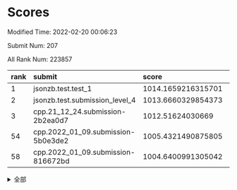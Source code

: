 # Scores

Modified Time: 2022-02-20 00:06:23

Submit Num: 207

All Rank Num: 223857

| rank |               submit               |       score        |       sigma        | pk_num |
| :--- | :--------------------------------- | :----------------- | :----------------- | :----- |
| 1    | jsonzb.test.test_1                 | 1014.1659216315701 | 0.8226027211770115 | 4325   |
| 2    | jsonzb.test.submission_level_4     | 1013.6660329854373 | 0.8004742134725756 | 4319   |
| 3    | cpp.21_12_24.submission-2b2ea0d7   | 1012.51624030669   | 0.7937037905420187 | 4322   |
| 54   | cpp.2022_01_09.submission-5b0e3de2 | 1005.4321490875805 | 0.7139088441126201 | 4323   |
| 58   | cpp.2022_01_09.submission-816672bd | 1004.6400991305042 | 0.7311747883320432 | 4328   |


<details>
<summary>全部</summary>

| rank |                 submit                 |       score        |       sigma        | pk_num |
| :--- | :------------------------------------- | :----------------- | :----------------- | :----- |
| 1    | jsonzb.test.test_1                     | 1014.1659216315701 | 0.8226027211770115 | 4325   |
| 2    | jsonzb.test.submission_level_4         | 1013.6660329854373 | 0.8004742134725756 | 4319   |
| 3    | cpp.21_12_24.submission-2b2ea0d7       | 1012.51624030669   | 0.7937037905420187 | 4322   |
| 4    | gobigger.level_3.submission_level_3_44 | 1011.632665253667  | 0.7712589722512132 | 4327   |
| 5    | gobigger.level_3.submission_level_3_1  | 1011.5048965338325 | 0.7692534698078379 | 4323   |
| 6    | gobigger.level_3.submission_level_3_33 | 1011.487545267528  | 0.8109584556247569 | 4321   |
| 7    | gobigger.level_3.submission_level_3_38 | 1011.466597304075  | 0.7672420959872516 | 4320   |
| 8    | gobigger.level_3.submission_level_3_12 | 1011.2584749297356 | 0.7790777045045811 | 4326   |
| 9    | gobigger.level_3.submission_level_3_4  | 1010.8801123691983 | 0.7875308509536582 | 4326   |
| 10   | gobigger.level_3.submission_level_3_6  | 1010.8509592399012 | 0.7603351573946466 | 4327   |
| 11   | gobigger.level_3.submission_level_3_25 | 1010.8079698895914 | 0.7703751130237392 | 4328   |
| 12   | gobigger.level_3.submission_level_3_37 | 1010.7680536882763 | 0.7453337291264729 | 4322   |
| 13   | gobigger.level_3.submission_level_3_32 | 1010.7482361864097 | 0.7718645358502471 | 4326   |
| 14   | gobigger.level_3.submission_level_3_48 | 1010.7421797588395 | 0.7666744058084201 | 4326   |
| 15   | gobigger.level_3.submission_level_3_11 | 1010.7177186105062 | 0.7666477652019937 | 4323   |
| 16   | gobigger.level_3.submission_level_3_36 | 1010.6881927200562 | 0.7787350080166272 | 4330   |
| 17   | gobigger.level_3.submission_level_3_8  | 1010.6856891995615 | 0.7507251984755438 | 4329   |
| 18   | gobigger.level_3.submission_level_3_47 | 1010.6499100177317 | 0.7596345228557294 | 4327   |
| 19   | gobigger.level_3.submission_level_3_10 | 1010.6376634045489 | 0.7351352039252704 | 4323   |
| 20   | gobigger.level_3.submission_level_3_35 | 1010.571501924249  | 0.7872257706373375 | 4328   |
| 21   | gobigger.level_3.submission_level_3_15 | 1010.5246021535945 | 0.7705022488975983 | 4324   |
| 22   | gobigger.level_3.submission_level_3_19 | 1010.4464251040404 | 0.7781746528994004 | 4321   |
| 23   | gobigger.level_3.submission_level_3_22 | 1010.354095647005  | 0.7543813724237931 | 4327   |
| 24   | gobigger.level_3.submission_level_3_30 | 1010.2816136541234 | 0.773475216284531  | 4329   |
| 25   | gobigger.level_3.submission_level_3_7  | 1010.2431941574965 | 0.7622230205946207 | 4324   |
| 26   | gobigger.level_3.submission_level_3_16 | 1010.2234018230246 | 0.7799453578090928 | 4323   |
| 27   | gobigger.level_3.submission_level_3_31 | 1010.1399032499747 | 0.7749124077484082 | 4327   |
| 28   | gobigger.level_3.submission_level_3_5  | 1010.1337058881254 | 0.7650251912782081 | 4331   |
| 29   | gobigger.level_3.submission_level_3_13 | 1010.088008098172  | 0.7827185582483841 | 4328   |
| 30   | gobigger.level_3.submission_level_3_45 | 1009.9740092195516 | 0.7616345921274036 | 4329   |
| 31   | gobigger.level_3.submission_level_3_2  | 1009.9502113834615 | 0.7707594547385481 | 4324   |
| 32   | gobigger.level_3.submission_level_3_39 | 1009.9092453367906 | 0.7698860230224043 | 4329   |
| 33   | gobigger.level_3.submission_level_3_42 | 1009.7726061733031 | 0.744547624762657  | 4324   |
| 34   | gobigger.level_3.submission_level_3_27 | 1009.6617311899073 | 0.7618897254578744 | 4328   |
| 35   | gobigger.level_3.submission_level_3_24 | 1009.6475791476718 | 0.7666177823178956 | 4321   |
| 36   | gobigger.level_3.submission_level_3_21 | 1009.5787041169045 | 0.7561281370937601 | 4327   |
| 37   | gobigger.level_3.submission_level_3_23 | 1009.5524443870861 | 0.759671376799629  | 4325   |
| 38   | gobigger.level_3.submission_level_3_18 | 1009.3767138193217 | 0.7579843088107682 | 4324   |
| 39   | gobigger.level_3.submission_level_3_34 | 1009.3517491888422 | 0.7678140659075463 | 4329   |
| 40   | gobigger.level_3.submission_level_3_28 | 1009.3247818398002 | 0.7663071929738068 | 4322   |
| 41   | gobigger.level_3.submission_level_3_0  | 1009.3118500088407 | 0.7653061727765272 | 4325   |
| 42   | gobigger.level_3.submission_level_3_3  | 1009.2287199936438 | 0.7365157777985711 | 4325   |
| 43   | gobigger.level_3.submission_level_3_9  | 1009.1811070017259 | 0.7515929028263005 | 4322   |
| 44   | gobigger.level_3.submission_level_3_40 | 1009.1733024740307 | 0.7443847779197446 | 4332   |
| 45   | gobigger.level_3.submission_level_3_20 | 1009.0679688239794 | 0.7492244114279775 | 4324   |
| 46   | gobigger.level_3.submission_level_3_46 | 1008.968749424909  | 0.7656802135336187 | 4326   |
| 47   | gobigger.level_3.submission_level_3_14 | 1008.8541066834387 | 0.7525339408891313 | 4326   |
| 48   | gobigger.level_3.submission_level_3_41 | 1008.8143741798119 | 0.7794188934094536 | 4325   |
| 49   | gobigger.level_3.submission_level_3_17 | 1008.6634903455349 | 0.7499667503295762 | 4327   |
| 50   | gobigger.level_3.submission_level_3_49 | 1008.6611558124175 | 0.739737364494923  | 4323   |
| 51   | gobigger.level_3.submission_level_3_29 | 1008.3246710303599 | 0.7495548991223433 | 4325   |
| 52   | gobigger.level_3.submission_level_3_26 | 1008.1095211000201 | 0.7455421054114102 | 4327   |
| 53   | gobigger.level_3.submission_level_3_43 | 1007.5589650957688 | 0.7502104342312278 | 4322   |
| 54   | cpp.2022_01_09.submission-5b0e3de2     | 1005.4321490875805 | 0.7139088441126201 | 4323   |
| 55   | gobigger.level_1.submission_level_1_23 | 1004.6797647838903 | 0.7285339239629148 | 4324   |
| 56   | gobigger.level_1.submission_level_1_13 | 1004.6523469875995 | 0.7232295616418235 | 4329   |
| 57   | gobigger.level_1.submission_level_1_9  | 1004.6406948660995 | 0.7128200954405195 | 4326   |
| 58   | cpp.2022_01_09.submission-816672bd     | 1004.6400991305042 | 0.7311747883320432 | 4328   |
| 59   | gobigger.level_1.submission_level_1_29 | 1004.3695829268927 | 0.724774813240076  | 4326   |
| 60   | gobigger.level_1.submission_level_1_36 | 1004.3649522735695 | 0.7188712491098558 | 4323   |
| 61   | gobigger.level_1.submission_level_1_34 | 1004.2924747904339 | 0.718675725935857  | 4321   |
| 62   | gobigger.level_1.submission_level_1_15 | 1004.2639018670264 | 0.7075131285346624 | 4328   |
| 63   | gobigger.level_1.submission_level_1_43 | 1004.2484644408387 | 0.7136594834313578 | 4328   |
| 64   | gobigger.level_1.submission_level_1_7  | 1004.1480899710349 | 0.7156214845526306 | 4328   |
| 65   | gobigger.level_1.submission_level_1_8  | 1003.92899883382   | 0.7105973069724459 | 4327   |
| 66   | gobigger.level_1.submission_level_1_47 | 1003.881361260638  | 0.713712896535282  | 4325   |
| 67   | gobigger.level_1.submission_level_1_6  | 1003.8789035230284 | 0.7197975603348967 | 4326   |
| 68   | gobigger.level_1.submission_level_1_37 | 1003.7463113706318 | 0.7162096814698563 | 4326   |
| 69   | gobigger.level_1.submission_level_1_32 | 1003.7127252004524 | 0.7157871308661937 | 4325   |
| 70   | gobigger.level_1.submission_level_1_11 | 1003.6523670695265 | 0.7150581152850791 | 4330   |
| 71   | gobigger.level_1.submission_level_1_33 | 1003.6436431902721 | 0.7114976272163476 | 4325   |
| 72   | gobigger.level_1.submission_level_1_2  | 1003.6092370428056 | 0.7145802943940622 | 4326   |
| 73   | gobigger.level_1.submission_level_1_14 | 1003.5285359053814 | 0.7133672724446997 | 4324   |
| 74   | gobigger.level_1.submission_level_1_21 | 1003.4937288245299 | 0.726524042223892  | 4326   |
| 75   | gobigger.level_1.submission_level_1_40 | 1003.4230190929749 | 0.7171519957328041 | 4323   |
| 76   | gobigger.level_1.submission_level_1_44 | 1003.3198305717855 | 0.7077689759950652 | 4323   |
| 77   | gobigger.level_1.submission_level_1_17 | 1003.300314834034  | 0.7155603566662183 | 4325   |
| 78   | gobigger.level_1.submission_level_1_35 | 1003.289333143118  | 0.7172680149571778 | 4326   |
| 79   | gobigger.level_1.submission_level_1_42 | 1003.2743106422929 | 0.7157187866838012 | 4330   |
| 80   | gobigger.level_1.submission_level_1_24 | 1003.241324141896  | 0.7047053381915681 | 4326   |
| 81   | gobigger.level_1.submission_level_1_39 | 1003.1915230280771 | 0.7198718562671614 | 4327   |
| 82   | gobigger.level_1.submission_level_1_25 | 1003.1286855137321 | 0.7168263386279653 | 4325   |
| 83   | gobigger.level_1.submission_level_1_27 | 1003.0706682925241 | 0.7272755712735195 | 4323   |
| 84   | gobigger.level_1.submission_level_1_30 | 1003.0519515551802 | 0.7112555743591227 | 4326   |
| 85   | gobigger.level_1.submission_level_1_45 | 1003.0510971676541 | 0.7090621174194403 | 4326   |
| 86   | gobigger.level_1.submission_level_1_28 | 1003.0447957721993 | 0.7073384169011573 | 4327   |
| 87   | gobigger.level_1.submission_level_1_22 | 1003.0428785927957 | 0.7107840912072206 | 4321   |
| 88   | gobigger.level_1.submission_level_1_16 | 1003.0229033092463 | 0.715635459272062  | 4320   |
| 89   | gobigger.level_1.submission_level_1_0  | 1002.9534753119505 | 0.7129820678996378 | 4325   |
| 90   | gobigger.level_1.submission_level_1_41 | 1002.9180712138362 | 0.7049066950820092 | 4322   |
| 91   | gobigger.level_1.submission_level_1_20 | 1002.8295010582556 | 0.7216133860909287 | 4326   |
| 92   | gobigger.level_1.submission_level_1_38 | 1002.7356730079302 | 0.7142280754259066 | 4324   |
| 93   | gobigger.level_1.submission_level_1_19 | 1002.7296749033031 | 0.7100467962954482 | 4326   |
| 94   | gobigger.level_1.submission_level_1_49 | 1002.7268538934848 | 0.7167085970151952 | 4325   |
| 95   | gobigger.level_1.submission_level_1_12 | 1002.7041177741634 | 0.7151960743840771 | 4327   |
| 96   | gobigger.level_1.submission_level_1_1  | 1002.6923799094744 | 0.7212155624736571 | 4325   |
| 97   | gobigger.level_1.submission_level_1_31 | 1002.6786703238746 | 0.7079999666632079 | 4325   |
| 98   | gobigger.level_1.submission_level_1_10 | 1002.4176157661182 | 0.709901735265188  | 4325   |
| 99   | gobigger.level_1.submission_level_1_4  | 1002.243608222248  | 0.7091075089979237 | 4325   |
| 100  | gobigger.level_1.submission_level_1_3  | 1002.1495799395035 | 0.7078925735932812 | 4329   |
| 101  | gobigger.level_1.submission_level_1_26 | 1002.1131288025689 | 0.7084353126435434 | 4326   |
| 102  | gobigger.level_1.submission_level_1_46 | 1001.9900985943324 | 0.7194408441080206 | 4326   |
| 103  | gobigger.level_1.submission_level_1_5  | 1001.9752937521341 | 0.7188256357703352 | 4329   |
| 104  | gobigger.level_1.submission_level_1_48 | 1001.9549041876795 | 0.7070644611716159 | 4330   |
| 105  | gobigger.level_1.submission_level_1_18 | 1001.875691608796  | 0.7079408158064139 | 4325   |
| 106  | gobigger.random.submission_random_21   | 997.586320799552   | 0.7009284207458134 | 4328   |
| 107  | gobigger.random.submission_random_42   | 997.5356816246244  | 0.7147531556593688 | 4327   |
| 108  | gobigger.random.submission_random_28   | 997.1910527315563  | 0.7021677402038651 | 4328   |
| 109  | gobigger.random.submission_random_23   | 996.9897529800144  | 0.706303127605126  | 4329   |
| 110  | gobigger.random.submission_random_4    | 996.7375191100904  | 0.7129317821431559 | 4326   |
| 111  | gobigger.random.submission_random_32   | 996.6899065349158  | 0.700742089604187  | 4325   |
| 112  | gobigger.random.submission_random_3    | 996.6009614266832  | 0.689696997212279  | 4324   |
| 113  | gobigger.random.submission_random_35   | 996.5453932169694  | 0.7099779093309218 | 4330   |
| 114  | gobigger.random.submission_random_24   | 996.52891353679    | 0.7103251519214898 | 4331   |
| 115  | gobigger.random.submission_random_37   | 996.4847838701071  | 0.7185607034311373 | 4323   |
| 116  | gobigger.random.submission_random_43   | 996.4662344323519  | 0.7071351455622316 | 4324   |
| 117  | gobigger.random.submission_random_36   | 996.4382416731901  | 0.7102372537513728 | 4328   |
| 118  | gobigger.random.submission_random_12   | 996.3672528155626  | 0.7237755920907857 | 4326   |
| 119  | gobigger.random.submission_random_44   | 996.3493480981736  | 0.7094098903043088 | 4325   |
| 120  | gobigger.random.submission_random_6    | 996.3144714954702  | 0.7052553431989167 | 4325   |
| 121  | gobigger.random.submission_random_8    | 996.2317567969097  | 0.7161239317000246 | 4331   |
| 122  | gobigger.random.submission_random_2    | 996.1812150961962  | 0.710906122068543  | 4328   |
| 123  | gobigger.random.submission_random_17   | 996.1751815408405  | 0.7062431056740544 | 4325   |
| 124  | gobigger.random.submission_random_29   | 996.1485629157842  | 0.716482723527695  | 4329   |
| 125  | gobigger.random.submission_random_14   | 996.1182517409337  | 0.7036784825931971 | 4328   |
| 126  | gobigger.random.submission_random_13   | 996.0886819796252  | 0.7168615703140372 | 4330   |
| 127  | gobigger.random.submission_random_38   | 996.0479736478057  | 0.6912761487769599 | 4324   |
| 128  | gobigger.random.submission_random_10   | 995.9910847432373  | 0.7043430008825258 | 4330   |
| 129  | gobigger.random.submission_random_34   | 995.9438511090157  | 0.6955638418131931 | 4327   |
| 130  | gobigger.random.submission_random_47   | 995.9200356704907  | 0.7198172525985539 | 4323   |
| 131  | gobigger.random.submission_random_48   | 995.8689408283317  | 0.7274903374222086 | 4324   |
| 132  | gobigger.random.submission_random_27   | 995.8650435425599  | 0.7289829300079574 | 4326   |
| 133  | gobigger.random.submission_random_41   | 995.8568911095426  | 0.7129671158309722 | 4329   |
| 134  | gobigger.random.submission_random_33   | 995.8372553282137  | 0.7240187263281289 | 4327   |
| 135  | gobigger.random.submission_random_20   | 995.8224334625178  | 0.7032482420902421 | 4328   |
| 136  | gobigger.random.submission_random_45   | 995.7927146911762  | 0.7177167228353412 | 4324   |
| 137  | gobigger.random.submission_random_31   | 995.7848862961096  | 0.7046422328565308 | 4324   |
| 138  | gobigger.random.submission_random_39   | 995.7829507306683  | 0.708841127870461  | 4325   |
| 139  | gobigger.random.submission_random_46   | 995.657596943095   | 0.7198131696564041 | 4322   |
| 140  | gobigger.random.submission_random_7    | 995.599366786971   | 0.7114176805335337 | 4326   |
| 141  | gobigger.random.submission_random_22   | 995.592460249592   | 0.7284947047859043 | 4327   |
| 142  | gobigger.random.submission_random_40   | 995.520393732915   | 0.7072051331354643 | 4327   |
| 143  | gobigger.random.submission_random_25   | 995.4949791150513  | 0.7307224084634388 | 4333   |
| 144  | gobigger.random.submission_random_49   | 995.4730921482451  | 0.7257784732346156 | 4331   |
| 145  | gobigger.random.submission_random_19   | 995.4139229662095  | 0.7175980364472956 | 4323   |
| 146  | gobigger.random.submission_random_11   | 995.363258361215   | 0.7148206201430951 | 4326   |
| 147  | gobigger.random.submission_random_5    | 995.3425802827286  | 0.7081959706142223 | 4324   |
| 148  | gobigger.random.submission_random_30   | 995.2444871419593  | 0.7314143520663394 | 4326   |
| 149  | gobigger.random.submission_random_15   | 995.0889630470364  | 0.7108903485508857 | 4330   |
| 150  | gobigger.random.submission_random_18   | 995.0379605209934  | 0.7108709663485498 | 4326   |
| 151  | gobigger.random.submission_random_0    | 994.7020185465243  | 0.7200878185889209 | 4324   |
| 152  | gobigger.random.submission_random_26   | 994.6926755996027  | 0.7206592831005518 | 4326   |
| 153  | gobigger.random.submission_random_16   | 994.6771236576316  | 0.7179133768376348 | 4326   |
| 154  | gobigger.random.submission_random_1    | 994.6588887125157  | 0.7239887050399886 | 4326   |
| 155  | gobigger.random.submission_random_9    | 994.4834308372182  | 0.7182403806686203 | 4322   |
| 156  | gobigger.level_2.submission_level_2_28 | 994.2622732859927  | 0.7219006073136621 | 4327   |
| 157  | gobigger.level_2.submission_level_2_38 | 993.8781094794504  | 0.7244005640649238 | 4326   |
| 158  | gobigger.level_2.submission_level_2_37 | 993.5353335023948  | 0.7318874697849337 | 4323   |
| 159  | gobigger.level_2.submission_level_2_13 | 993.4879941059297  | 0.7386579650521162 | 4320   |
| 160  | gobigger.level_2.submission_level_2_31 | 993.2414687361123  | 0.7394453185673971 | 4324   |
| 161  | gobigger.level_2.submission_level_2_10 | 993.0009611842912  | 0.7417744808005092 | 4323   |
| 162  | gobigger.level_2.submission_level_2_17 | 992.9949004941192  | 0.7344779328245995 | 4328   |
| 163  | gobigger.level_2.submission_level_2_8  | 992.7272562416476  | 0.7327359498089645 | 4328   |
| 164  | gobigger.level_2.submission_level_2_11 | 992.7029653993451  | 0.7415864126224119 | 4330   |
| 165  | gobigger.level_2.submission_level_2_30 | 992.6706181207683  | 0.734341878371834  | 4327   |
| 166  | gobigger.level_2.submission_level_2_20 | 992.6321463377027  | 0.7689534309735768 | 4328   |
| 167  | gobigger.level_2.submission_level_2_23 | 992.6167449658561  | 0.7381860702424732 | 4326   |
| 168  | gobigger.level_2.submission_level_2_26 | 992.6105812642231  | 0.7480707146865063 | 4327   |
| 169  | gobigger.level_2.submission_level_2_19 | 992.5396227392807  | 0.7463124097331272 | 4329   |
| 170  | gobigger.level_2.submission_level_2_44 | 992.4905112047185  | 0.7445836674154052 | 4321   |
| 171  | gobigger.level_2.submission_level_2_34 | 992.4778968964434  | 0.7393802375794152 | 4328   |
| 172  | gobigger.level_2.submission_level_2_22 | 992.4251367412068  | 0.7764848323414826 | 4325   |
| 173  | gobigger.level_2.submission_level_2_3  | 992.3934872710668  | 0.7419998089677061 | 4329   |
| 174  | gobigger.level_2.submission_level_2_2  | 992.3144369538813  | 0.7399389528959953 | 4324   |
| 175  | gobigger.level_2.submission_level_2_49 | 992.3012120648865  | 0.7509783153246438 | 4325   |
| 176  | gobigger.level_2.submission_level_2_24 | 992.2707483813289  | 0.7435331644912144 | 4325   |
| 177  | gobigger.level_2.submission_level_2_40 | 992.2440197991846  | 0.7464705827227007 | 4327   |
| 178  | gobigger.level_2.submission_level_2_32 | 992.2291130580098  | 0.74289026997458   | 4327   |
| 179  | gobigger.level_2.submission_level_2_7  | 992.2108992241187  | 0.7435874898642865 | 4325   |
| 180  | gobigger.level_2.submission_level_2_6  | 992.180475897096   | 0.744342666615276  | 4324   |
| 181  | gobigger.level_2.submission_level_2_47 | 992.1761446162327  | 0.7582842168743347 | 4328   |
| 182  | gobigger.level_2.submission_level_2_12 | 992.1144628525581  | 0.755286146522641  | 4327   |
| 183  | gobigger.level_2.submission_level_2_4  | 992.0972398158373  | 0.7430924576648074 | 4325   |
| 184  | gobigger.level_2.submission_level_2_15 | 992.0591011258593  | 0.7552662132413651 | 4330   |
| 185  | gobigger.level_2.submission_level_2_21 | 991.9503610259366  | 0.7595485947328474 | 4327   |
| 186  | gobigger.level_2.submission_level_2_35 | 991.8054222551197  | 0.7551488055386515 | 4320   |
| 187  | gobigger.level_2.submission_level_2_43 | 991.800024168496   | 0.7374050757110537 | 4322   |
| 188  | gobigger.level_2.submission_level_2_9  | 991.6673122809145  | 0.746563846828754  | 4324   |
| 189  | gobigger.level_2.submission_level_2_42 | 991.6484471334829  | 0.7607712168120889 | 4321   |
| 190  | gobigger.level_2.submission_level_2_41 | 991.5124353734117  | 0.739677600471041  | 4326   |
| 191  | gobigger.level_2.submission_level_2_25 | 991.4869170276703  | 0.7592170056203666 | 4325   |
| 192  | gobigger.level_2.submission_level_2_18 | 991.4152413693972  | 0.7719179752718333 | 4321   |
| 193  | gobigger.level_2.submission_level_2_1  | 991.3672540014106  | 0.7457846654379857 | 4326   |
| 194  | gobigger.level_2.submission_level_2_46 | 991.3493671397973  | 0.7375511508047862 | 4329   |
| 195  | gobigger.level_2.submission_level_2_39 | 991.3169502531736  | 0.7421427774645628 | 4326   |
| 196  | gobigger.level_2.submission_level_2_36 | 991.2874224153718  | 0.7765341623235231 | 4328   |
| 197  | gobigger.level_2.submission_level_2_33 | 991.2588667916317  | 0.7670032840513105 | 4327   |
| 198  | gobigger.level_2.submission_level_2_29 | 991.251965351349   | 0.756911251610141  | 4326   |
| 199  | gobigger.level_2.submission_level_2_27 | 991.2222610600066  | 0.7438309943912383 | 4324   |
| 200  | gobigger.level_2.submission_level_2_48 | 991.1639911563182  | 0.7685242929702103 | 4323   |
| 201  | gobigger.level_2.submission_level_2_14 | 991.1078192140413  | 0.7491239068552892 | 4324   |
| 202  | gobigger.level_2.submission_level_2_0  | 991.0987535377011  | 0.733764973771425  | 4325   |
| 203  | gobigger.level_2.submission_level_2_16 | 990.924347670849   | 0.751981466966149  | 4327   |
| 204  | gobigger.level_2.submission_level_2_45 | 990.2642596099699  | 0.7916273980274455 | 4325   |
| 205  | gobigger.level_2.submission_level_2_5  | 990.0990819100563  | 0.7637998191863297 | 4329   |
| 206  | gobigger.none.submission_none_1        | 977.9977504695731  | 1.261723015461081  | 4329   |
| 207  | gobigger.none.submission_none_0        | 976.7244452854997  | 1.370183768759472  | 4320   |

</details>